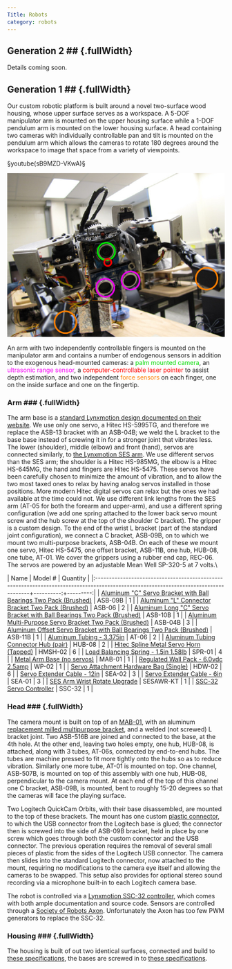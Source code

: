 ```yaml
---
Title: Robots
category: robots
---
```


## Generation 2 ## {.fullWidth}

Details coming soon.

## Generation 1 ## {.fullWidth}

Our custom robotic platform is built around a novel two-surface wood housing,
whose upper surface serves as a workspace. A 5-DOF manipulator arm is mounted
on the upper housing surface while a 1-DOF pendulum arm is mounted on the lower
housing surface.  A head containing two cameras with individually controllable
pan and tilt is mounted on the pendulum arm which allows the cameras to rotate
180 degrees around the workspace to image that space from a variety of
viewpoints.

§youtube(sB9MZD-VKwA)§

![](annotated-hand.jpg)

An arm with two independently controllable fingers is mounted on the
manipulator arm and contains a number of endogenous sensors in addition to the
exogenous head-mounted cameras: a <font color="#00da00">palm mounted
camera</font>, an <font color="#f600f7">ultrasonic range sensor</font>, a <font
color="#fe0000">computer-controllable laser pointer</font> to assist depth
estimation, and two independent <font color="#ff7e00">force sensors</font> on
each finger, one on the inside surface and one on the fingertip.

### Arm ### {.fullWidth}

The arm base is a
[standard Lynxmotion design documented on their website](http://www.lynxmotion.com/images/html/build093.htm). We
use only one servo, a Hitec HS-5995TG, and therefore we replace the ASB-13
bracket with an ASB-04B; we weld the L bracket to the base base instead of
screwing it in for a stronger joint that vibrates less. The lower (shoulder),
middle (elbow) and front (hand), servos are connected similarly, to
[the Lynxmotion SES arm](http://www.lynxmotion.com/images/html/build118.htm). We
use different servos than the SES arm; the shoulder is a Hitec HS-985MG, the
elbow is a Hitec HS-645MG, the hand and fingers are Hitec HS-5475. These servos
have been carefully chosen to minimize the amount of vibration, and to allow
the two most taxed ones to relax by having analog servos installed in those
positions. More modern Hitec digital servos can relax but the ones we had
available at the time could not. We use different link lengths from the SES arm
(AT-05 for both the forearm and upper-arm), and use a different spring
configuration (we add one spring attached to the lower back servo mount screw
and the hub screw at the top of the shoulder C bracket). The gripper is a
custom design. To the end of the wrist L bracket (part of the standard joint
configuration), we connect a C bracket, ASB-09B, on to which we mount two
multi-purpose brackets, ASB-04B. On each of these we mount one servo, Hitec
HS-5475, one offset bracket, ASB-11B, one hub, HUB-08, one tube, AT-01. We
cover the grippers using a rubber end cap, REC-06. The servos are powered by an
adjustable Mean Well SP-320-5 at 7 volts.\


| Name                                                                                                                                | Model #   | Quantity |
|:------------------------------------------------------------------------------------------------------------------------------------+----------:+---------:|
| [Aluminum &quot;C&quot; Servo Bracket with Ball Bearings Two Pack (Brushed)](http://lynxmotion.com/Product.aspx?ProductID=413)      | ASB-09B   |        1 |
| [Aluminum &quot;L&quot; Connector Bracket Two Pack (Brushed)](http://lynxmotion.com/Product.aspx?ProductID=412)                     | ASB-06    |        2 |
| [Aluminum Long &quot;C&quot; Servo Bracket with Ball Bearings Two Pack (Brushed)](http://lynxmotion.com/Product.aspx?ProductID=326) | ASB-10B   |        1 |
| [Aluminum Multi-Purpose Servo Bracket Two Pack (Brushed)](http://lynxmotion.com/Product.aspx?ProductID=411)                         | ASB-04B   |        3 |
| [Aluminum Offset Servo Bracket with Ball Bearings Two Pack (Brushed)](http://lynxmotion.com/Product.aspx?ProductID=415)             | ASB-11B   |        1 |
| [Aluminum Tubing - 3.375in](http://lynxmotion.com/Product.aspx?ProductID=409)                                                       | AT-06     |        2 |
| [Aluminum Tubing Connector Hub (pair)](http://lynxmotion.com/Product.aspx?ProductID=403)                                            | HUB-08    |        2 |
| [Hitec Spline Metal Servo Horn (Tapped)](http://lynxmotion.com/Product.aspx?ProductID=505)                                          | HMSH-02   |        6 |
| [Load Balancing Spring - 1.5in 1.58lb](http://lynxmotion.com/Product.aspx?ProductID=439)                                            | SPR-01    |        4 |
| [Metal Arm Base (no servos)](http://lynxmotion.com/Product.aspx?ProductID=449)                                                      | MAB-01    |        1 |
| [Regulated Wall Pack - 6.0vdc 2.5amp](http://lynxmotion.com/Product.aspx?ProductID=634)                                             | WP-02     |        1 |
| [Servo Attachment Hardware Bag (Single)](http://lynxmotion.com/Product.aspx?ProductID=447)                                          | HDW-02    |        6 |
| [Servo Extender Cable - 12in](http://lynxmotion.com/Product.aspx?ProductID=83)                                                      | SEA-02    |        3 |
| [Servo Extender Cable - 6in](http://lynxmotion.com/Product.aspx?ProductID=82)                                                       | SEA-01    |        3 |
| [SES Arm Wrist Rotate Upgrade](http://lynxmotion.com/Product.aspx?ProductID=590)                                                    | SESAWR-KT |        1 |
| [SSC-32 Servo Controller](http://lynxmotion.com/Product.aspx?ProductID=395)                                                         | SSC-32    |        1 |


### Head ### {.fullWidth}

The camera mount is built on top of an
[MAB-01](http://www.lynxmotion.com/images/html/build093.htm), with an aluminum
[replacement milled multipurpose bracket](misc/base-c-bracket.dwg), and a
welded (not screwed) L bracket joint. Two ASB-516B are joined and connected to
the base, at the 4th hole. At the other end, leaving two holes empty, one hub,
HUB-08, is attached, along with 3 tubes, AT-06s, connected by end-to-end
hubs. The tubes are machine pressed to fit more tightly onto the hubs so as to
reduce vibration. Similarly one more tube, AT-01 is mounted on top. One
channel, ASB-507B, is mounted on top of this assembly with one hub, HUB-08,
perpendicular to the camera mount. At each end of the top of this channel one C
bracket, ASB-09B, is mounted, bent to roughly 15-20 degrees so that the cameras
will face the playing surface.

Two Logitech QuickCam Orbits, with their base disassembled, are mounted to the
top of these brackets. The mount has one custom
[plastic connector](misc/camera-attachement.dwg), to which the USB connector
from the Logitech base is glued; the connector then is screwed into the side of
ASB-09B bracket, held in place by one screw which goes through both the custom
connector and the USB connector. The previous operation requires the removal of
several small pieces of plastic from the sides of the Logitech USB
connector. The camera then slides into the standard Logitech connector, now
attached to the mount, requiring no modifications to the camera eye itself and
allowing the cameras to be swapped. This setup also provides for optional
stereo sound recording via a microphone built-in to each Logitech camera base.

The robot is controlled via a
[Lynxmotion SSC-32 controller](http://www.lynxmotion.com/Product.aspx?productID=395),
which comes with both ample documentation and source code. Sensors are
controlled through a
[Society of Robots Axon](http://www.societyofrobots.com/axon/). Unfortunately
the Axon has too few PWM generators to replace the SSC-32.

### Housing ### {.fullWidth}

The housing is built of out two identical surfaces, connected and build to
[these specifications](misc/box.dwg), the bases are screwed in to
[these specifications](misc/base-mount.xcf).
